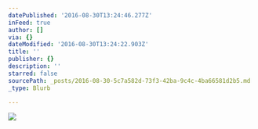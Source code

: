 ```yaml
---
datePublished: '2016-08-30T13:24:46.277Z'
inFeed: true
author: []
via: {}
dateModified: '2016-08-30T13:24:22.903Z'
title: ''
publisher: {}
description: ''
starred: false
sourcePath: _posts/2016-08-30-5c7a582d-73f3-42ba-9c4c-4ba66581d2b5.md
_type: Blurb

---
```

![](https://the-grid-user-content.s3-us-west-2.amazonaws.com/9c408147-8b8b-44f3-995a-4ab3bb08cb0c.jpg)